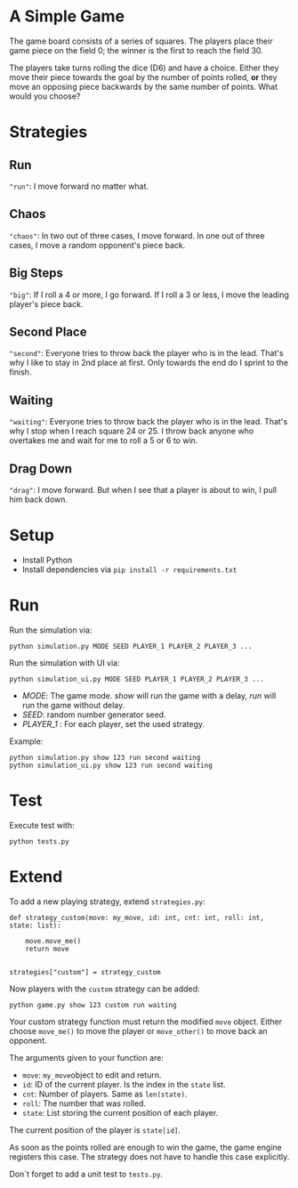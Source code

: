 # A Simple Game

The game board consists of a series of squares. The players place their game piece on the field 0; the winner is the first to reach the field 30.

The players take turns rolling the dice (D6) and have a choice. Either they move their piece towards the goal by the number of points rolled, **or** they move an opposing piece backwards by the same number of points. What would you choose?

# Strategies

## Run

```"run"```: I move forward no matter what.

## Chaos

```"chaos"```: In two out of three cases, I move forward. In one out of three cases, I move a random opponent's piece back.

## Big Steps

```"big"```: If I roll a 4 or more, I go forward. If I roll a 3 or less, I move the leading player's piece back.

## Second Place

```"second"```: Everyone tries to throw back the player who is in the lead. That's why I like to stay in 2nd place at first. Only towards the end do I sprint to the finish.

## Waiting

```"waiting"```: Everyone tries to throw back the player who is in the lead. That's why I stop when I reach square 24 or 25. I throw back anyone who overtakes me and wait for me to roll a 5 or 6 to win.

## Drag Down

```"drag"```: I move forward. But when I see that a player is about to win, I pull him back down.


# Setup

- Install Python
- Install dependencies via ```pip install -r requirements.txt```

# Run

Run the simulation via:

```
python simulation.py MODE SEED PLAYER_1 PLAYER_2 PLAYER_3 ...
```

Run the simulation with UI via:

```
python simulation_ui.py MODE SEED PLAYER_1 PLAYER_2 PLAYER_3 ...
```

- *MODE*: The game mode. *show* will run the game with a delay, *run* will run the game without delay.
- *SEED*: random number generator seed.
- *PLAYER_1* : For each player, set the used strategy.

Example:

```
python simulation.py show 123 run second waiting
python simulation_ui.py show 123 run second waiting
``` 

# Test

Execute test with:

```
python tests.py
```

# Extend

To add a new playing strategy, extend ```strategies.py```:

```
def strategy_custom(move: my_move, id: int, cnt: int, roll: int, state: list):

    move.move_me()
    return move


strategies["custom"] = strategy_custom
```

Now players with the ```custom``` strategy can be added:

```
python game.py show 123 custom run waiting
```

Your custom strategy function must return the modified ```move``` object. Either choose ```move_me()``` to move the player or ```move_other()``` to move back an opponent.

The arguments given to your function are:

- ```move```: ```my_move```object to edit and return.
- ```id```: ID of the current player. Is the index in the ```state``` list.
- ```cnt```: Number of players. Same as ```len(state)```.
- ```roll```: The number that was rolled.
- ```state```: List storing the current position of each player.

The current position of the player is ```state[id]```.

As soon as the points rolled are enough to win the game, the game engine registers this case. The strategy does not have to handle this case explicitly.

Don`t forget to add a unit test to ```tests.py```.
